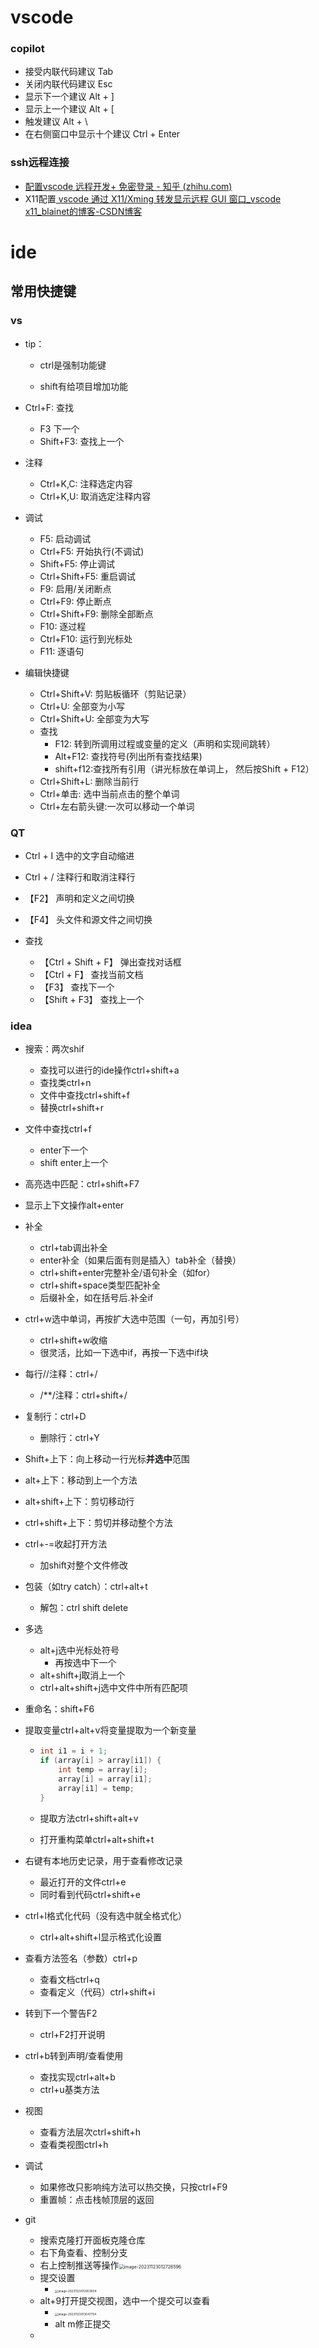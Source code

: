 # vscode

### copilot

- 接受内联代码建议 Tab
- 关闭内联代码建议 Esc
- 显示下一个建议 Alt + ]
- 显示上一个建议 Alt + [
- 触发建议 Alt + \
- 在右侧窗口中显示十个建议 Ctrl + Enter

### ssh远程连接

- [配置vscode 远程开发+ 免密登录 - 知乎 (zhihu.com)](https://zhuanlan.zhihu.com/p/222452460)
- X11配置[ vscode 通过 X11/Xming 转发显示远程 GUI 窗口_vscode x11_blainet的博客-CSDN博客](https://blog.csdn.net/qq_40750972/article/details/123963536?spm=1001.2101.3001.6650.12&utm_medium=distribute.pc_relevant.none-task-blog-2~default~CTRLIST~Rate-12-123963536-blog-120041495.pc_relevant_3mothn_strategy_recovery&depth_1-utm_source=distribute.pc_relevant.none-task-blog-2~default~CTRLIST~Rate-12-123963536-blog-120041495.pc_relevant_3mothn_strategy_recovery&utm_relevant_index=17)

# ide

## 常用快捷键

### vs

- tip：

  - ctrl是强制功能键

  - shift有给项目增加功能

- Ctrl+F: 查找 

  - F3 下一个
  - Shift+F3: 查找上一个

- 注释

  - Ctrl+K,C: 注释选定内容
  - Ctrl+K,U: 取消选定注释内容

- 调试

  - F5: 启动调试
  - Ctrl+F5: 开始执行(不调试)
  - Shift+F5: 停止调试
  - Ctrl+Shift+F5: 重启调试
  - F9: 启用/关闭断点
  - Ctrl+F9: 停止断点
  - Ctrl+Shift+F9: 删除全部断点
  - F10: 逐过程
  - Ctrl+F10: 运行到光标处
  - F11: 逐语句

- 编辑快捷键

  - Ctrl+Shift+V: 剪贴板循环（剪贴记录）
  - Ctrl+U: 全部变为小写
  - Ctrl+Shift+U: 全部变为大写
  - 查找
    - F12: 转到所调用过程或变量的定义（声明和实现间跳转）
    - Alt+F12: 查找符号(列出所有查找结果)
    - shift+f12:查找所有引用（讲光标放在单词上， 然后按Shift + F12）
  - Ctrl+Shift+L: 删除当前行
  - Ctrl+单击: 选中当前点击的整个单词
  - Ctrl+左右箭头键:一次可以移动一个单词

### QT

- Ctrl + I 选中的文字自动缩进
- Ctrl + / 注释行和取消注释行

- 【F2】 声明和定义之间切换 

- 【F4】 头文件和源文件之间切换

- 查找
  - 【Ctrl + Shift + F】 弹出查找对话框
  - 【Ctrl + F】 查找当前文档 
  - 【F3】 查找下一个
  - 【Shift + F3】 查找上一个

### idea

- 搜索：两次shif

  - 查找可以进行的ide操作ctrl+shift+a
  - 查找类ctrl+n
  - 文件中查找ctrl+shift+f
  - 替换ctrl+shift+r

- 文件中查找ctrl+f

  - enter下一个
  - shift enter上一个

- 高亮选中匹配：ctrl+shift+F7

- 显示上下文操作alt+enter

- 补全

  - ctrl+tab调出补全
  - enter补全（如果后面有则是插入）tab补全（替换）
  - ctrl+shift+enter完整补全/语句补全（如for）
  - ctrl+shift+space类型匹配补全
  - 后缀补全，如在括号后.补全if

- ctrl+w选中单词，再按扩大选中范围（一句，再加引号）

  - ctrl+shift+w收缩
  - 很灵活，比如一下选中if，再按一下选中if块

- 每行//注释：ctrl+/

  - /**/注释：ctrl+shift+/

- 复制行：ctrl+D

  - 删除行：ctrl+Y

- Shift+上下：向上移动一行光标**并选中**范围

- alt+上下：移动到上一个方法

- alt+shift+上下：剪切移动行

- ctrl+shift+上下：剪切并移动整个方法

- ctrl+-=收起打开方法

  - 加shift对整个文件修改

- 包装（如try catch）：ctrl+alt+t

  - 解包：ctrl shift delete

- 多选

  - alt+j选中光标处符号
    - 再按选中下一个
  - alt+shift+j取消上一个
  - ctrl+alt+shift+j选中文件中所有匹配项

- 重命名：shift+F6

- 提取变量ctrl+alt+v将变量提取为一个新变量

  - ```java
    int i1 = i + 1;
    if (array[i] > array[i1]) {
        int temp = array[i];
        array[i] = array[i1];
        array[i1] = temp;
    }
    ```

  - 提取方法ctrl+shift+alt+v
  - 打开重构菜单ctrl+alt+shift+t

- 右键有本地历史记录，用于查看修改记录

  - 最近打开的文件ctrl+e
  - 同时看到代码ctrl+shift+e

- ctrl+l格式化代码（没有选中就全格式化）

  - ctrl+alt+shift+l显示格式化设置

- 查看方法签名（参数）ctrl+p

  - 查看文档ctrl+q
  - 查看定义（代码）ctrl+shift+i

- 转到下一个警告F2

  - ctrl+F2打开说明

- ctrl+b转到声明/查看使用
  - 查找实现ctrl+alt+b
  - ctrl+u基类方法
- 视图
  - 查看方法层次ctrl+shift+h
  - 查看类视图ctrl+h
- 调试
  - 如果修改只影响纯方法可以热交换，只按ctrl+F9
  - 重置帧：点击栈帧顶层的返回

- git
  - 搜索克隆打开面板克隆仓库
  - 右下角查看、控制分支
  - 右上控制推送等操作<img src="https://thdlrt.oss-cn-beijing.aliyuncs.com/image-20231123012726596.png" alt="image-20231123012726596" style="zoom:50%;" />
  - 提交设置
    - <img src="https://thdlrt.oss-cn-beijing.aliyuncs.com/image-20231123012903804.png" alt="image-20231123012903804" style="zoom:33%;" />
  - alt+9打开提交视图，选中一个提交可以查看
    - <img src="https://thdlrt.oss-cn-beijing.aliyuncs.com/image-20231123013047754.png" alt="image-20231123013047754" style="zoom:33%;" />
    - alt m修正提交
  - 